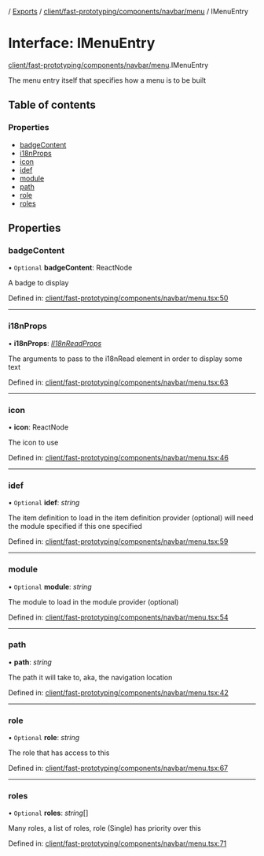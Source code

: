 [](../README.md) / [Exports](../modules.md) / [client/fast-prototyping/components/navbar/menu](../modules/client_fast_prototyping_components_navbar_menu.md) / IMenuEntry

# Interface: IMenuEntry

[client/fast-prototyping/components/navbar/menu](../modules/client_fast_prototyping_components_navbar_menu.md).IMenuEntry

The menu entry itself that specifies
how a menu is to be built

## Table of contents

### Properties

- [badgeContent](client_fast_prototyping_components_navbar_menu.imenuentry.md#badgecontent)
- [i18nProps](client_fast_prototyping_components_navbar_menu.imenuentry.md#i18nprops)
- [icon](client_fast_prototyping_components_navbar_menu.imenuentry.md#icon)
- [idef](client_fast_prototyping_components_navbar_menu.imenuentry.md#idef)
- [module](client_fast_prototyping_components_navbar_menu.imenuentry.md#module)
- [path](client_fast_prototyping_components_navbar_menu.imenuentry.md#path)
- [role](client_fast_prototyping_components_navbar_menu.imenuentry.md#role)
- [roles](client_fast_prototyping_components_navbar_menu.imenuentry.md#roles)

## Properties

### badgeContent

• `Optional` **badgeContent**: ReactNode

A badge to display

Defined in: [client/fast-prototyping/components/navbar/menu.tsx:50](https://github.com/onzag/itemize/blob/28218320/client/fast-prototyping/components/navbar/menu.tsx#L50)

___

### i18nProps

• **i18nProps**: [*II18nReadProps*](client_components_localization_i18nread.ii18nreadprops.md)

The arguments to pass to the i18nRead element in order to display some text

Defined in: [client/fast-prototyping/components/navbar/menu.tsx:63](https://github.com/onzag/itemize/blob/28218320/client/fast-prototyping/components/navbar/menu.tsx#L63)

___

### icon

• **icon**: ReactNode

The icon to use

Defined in: [client/fast-prototyping/components/navbar/menu.tsx:46](https://github.com/onzag/itemize/blob/28218320/client/fast-prototyping/components/navbar/menu.tsx#L46)

___

### idef

• `Optional` **idef**: *string*

The item definition to load in the item definition provider (optional)
will need the module specified if this one specified

Defined in: [client/fast-prototyping/components/navbar/menu.tsx:59](https://github.com/onzag/itemize/blob/28218320/client/fast-prototyping/components/navbar/menu.tsx#L59)

___

### module

• `Optional` **module**: *string*

The module to load in the module provider (optional)

Defined in: [client/fast-prototyping/components/navbar/menu.tsx:54](https://github.com/onzag/itemize/blob/28218320/client/fast-prototyping/components/navbar/menu.tsx#L54)

___

### path

• **path**: *string*

The path it will take to, aka, the navigation
location

Defined in: [client/fast-prototyping/components/navbar/menu.tsx:42](https://github.com/onzag/itemize/blob/28218320/client/fast-prototyping/components/navbar/menu.tsx#L42)

___

### role

• `Optional` **role**: *string*

The role that has access to this

Defined in: [client/fast-prototyping/components/navbar/menu.tsx:67](https://github.com/onzag/itemize/blob/28218320/client/fast-prototyping/components/navbar/menu.tsx#L67)

___

### roles

• `Optional` **roles**: *string*[]

Many roles, a list of roles, role (Single) has priority over this

Defined in: [client/fast-prototyping/components/navbar/menu.tsx:71](https://github.com/onzag/itemize/blob/28218320/client/fast-prototyping/components/navbar/menu.tsx#L71)
